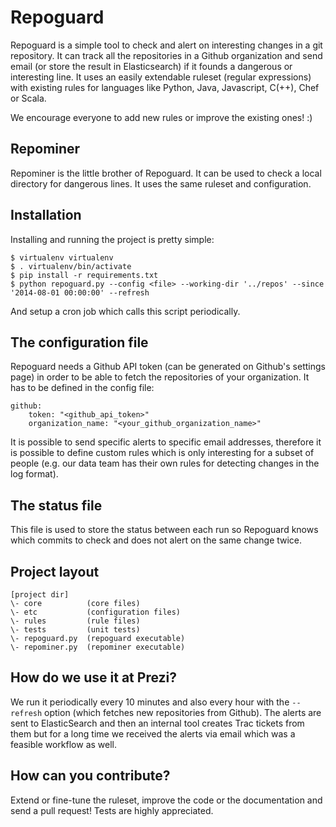 # Repoguard

Repoguard is a simple tool to check and alert on interesting changes in a git repository.
It can track all the repositories in a Github organization and send email (or store the result in Elasticsearch)
if it founds a dangerous or interesting line. It uses an easily extendable ruleset (regular expressions) with
existing rules for languages like Python, Java, Javascript, C(++), Chef or Scala.

We encourage everyone to add new rules or improve the existing ones! :)

## Repominer

Repominer is the little brother of Repoguard. It can be used to check a local directory for dangerous lines.
It uses the same ruleset and configuration.

## Installation

Installing and running the project is pretty simple:

```
$ virtualenv virtualenv
$ . virtualenv/bin/activate
$ pip install -r requirements.txt
$ python repoguard.py --config <file> --working-dir '../repos' --since '2014-08-01 00:00:00' --refresh
```

And setup a cron job which calls this script periodically.

## The configuration file

Repoguard needs a Github API token (can be generated on Github's settings page) in order to be able to fetch
the repositories of your organization. It has to be defined in the config file:
```
github:
    token: "<github_api_token>"
    organization_name: "<your_github_organization_name>"
```

It is possible to send specific alerts to specific email addresses, therefore it is possible to define
custom rules which is only interesting for a subset of people (e.g. our data team has their own rules
for detecting changes in the log format).

## The status file

This file is used to store the status between each run so Repoguard knows which commits to check and does not alert
on the same change twice.

## Project layout

```
[project dir]
\- core          (core files)
\- etc           (configuration files)
\- rules         (rule files)
\- tests         (unit tests)
\- repoguard.py  (repoguard executable)
\- repominer.py  (repominer executable)
```

## How do we use it at Prezi?

We run it periodically every 10 minutes and also every hour with the ```--refresh``` option (which fetches new repositories
from Github). The alerts are sent to ElasticSearch and then an internal tool creates Trac tickets from them but
for a long time we received the alerts via email which was a feasible workflow as well.

## How can you contribute?

Extend or fine-tune the ruleset, improve the code or the documentation and send a pull request!
Tests are highly appreciated.
